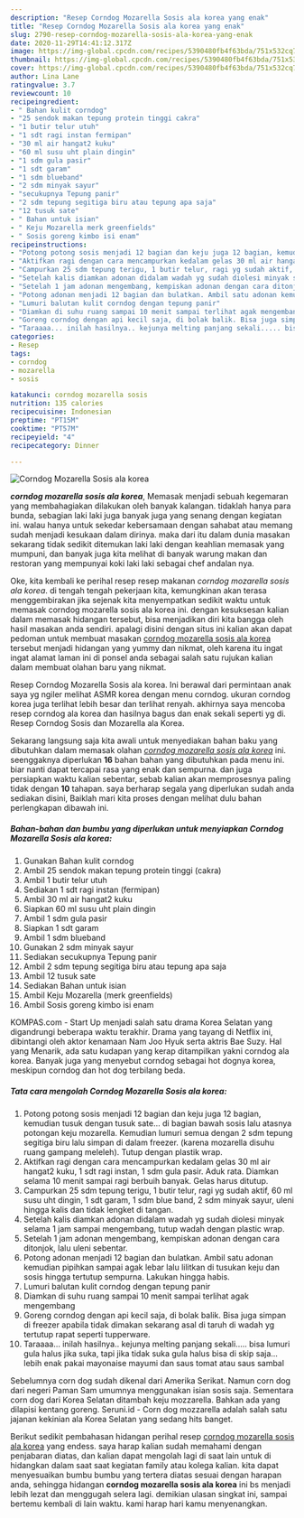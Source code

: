 ```yaml
---
description: "Resep Corndog Mozarella Sosis ala korea yang enak"
title: "Resep Corndog Mozarella Sosis ala korea yang enak"
slug: 2790-resep-corndog-mozarella-sosis-ala-korea-yang-enak
date: 2020-11-29T14:41:12.317Z
image: https://img-global.cpcdn.com/recipes/5390480fb4f63bda/751x532cq70/corndog-mozarella-sosis-ala-korea-foto-resep-utama.jpg
thumbnail: https://img-global.cpcdn.com/recipes/5390480fb4f63bda/751x532cq70/corndog-mozarella-sosis-ala-korea-foto-resep-utama.jpg
cover: https://img-global.cpcdn.com/recipes/5390480fb4f63bda/751x532cq70/corndog-mozarella-sosis-ala-korea-foto-resep-utama.jpg
author: Lina Lane
ratingvalue: 3.7
reviewcount: 10
recipeingredient:
- " Bahan kulit corndog"
- "25 sendok makan tepung protein tinggi cakra"
- "1 butir telur utuh"
- "1 sdt ragi instan fermipan"
- "30 ml air hangat2 kuku"
- "60 ml susu uht plain dingin"
- "1 sdm gula pasir"
- "1 sdt garam"
- "1 sdm blueband"
- "2 sdm minyak sayur"
- "secukupnya Tepung panir"
- "2 sdm tepung segitiga biru atau tepung apa saja"
- "12 tusuk sate"
- " Bahan untuk isian"
- " Keju Mozarella merk greenfields"
- " Sosis goreng kimbo isi enam"
recipeinstructions:
- "Potong potong sosis menjadi 12 bagian dan keju juga 12 bagian, kemudian tusuk dengan tusuk sate... di bagian bawah sosis lalu atasnya potongan keju mozarella. Kemudian lumuri semua dengan 2 sdm tepung segitiga biru lalu simpan di dalam freezer. (karena mozarella disuhu ruang gampang meleleh). Tutup dengan plastik wrap."
- "Aktifkan ragi dengan cara mencampurkan kedalam gelas 30 ml air hangat2 kuku, 1 sdt ragi instan, 1 sdm gula pasir. Aduk rata. Diamkan selama 10 menit sampai ragi berbuih banyak. Gelas harus ditutup."
- "Campurkan 25 sdm tepung terigu, 1 butir telur, ragi yg sudah aktif, 60 ml susu uht dingin, 1 sdt garam, 1 sdm blue band, 2 sdm minyak sayur, uleni hingga kalis dan tidak lengket di tangan."
- "Setelah kalis diamkan adonan didalam wadah yg sudah diolesi minyak selama 1 jam sampai mengembang, tutup wadah dengan plastic wrap."
- "Setelah 1 jam adonan mengembang, kempiskan adonan dengan cara ditonjok, lalu uleni sebentar."
- "Potong adonan menjadi 12 bagian dan bulatkan. Ambil satu adonan kemudian pipihkan sampai agak lebar lalu lilitkan di tusukan keju dan sosis hingga tertutup sempurna. Lakukan hingga habis."
- "Lumuri balutan kulit corndog dengan tepung panir"
- "Diamkan di suhu ruang sampai 10 menit sampai terlihat agak mengembang"
- "Goreng corndog dengan api kecil saja, di bolak balik. Bisa juga simpan di freezer apabila tidak dimakan sekarang asal di taruh di wadah yg tertutup rapat seperti tupperware."
- "Taraaaa... inilah hasilnya.. kejunya melting panjang sekali..... bisa lumuri gula halus jika suka, tapi jika tidak suka gula halus bisa di skip saja... lebih enak pakai mayonaise mayumi dan saus tomat atau saus sambal"
categories:
- Resep
tags:
- corndog
- mozarella
- sosis

katakunci: corndog mozarella sosis 
nutrition: 135 calories
recipecuisine: Indonesian
preptime: "PT15M"
cooktime: "PT57M"
recipeyield: "4"
recipecategory: Dinner

---
```



![Corndog Mozarella Sosis ala korea](https://img-global.cpcdn.com/recipes/5390480fb4f63bda/751x532cq70/corndog-mozarella-sosis-ala-korea-foto-resep-utama.jpg)

<b><i>corndog mozarella sosis ala korea</i></b>, Memasak menjadi sebuah kegemaran yang membahagiakan dilakukan oleh banyak kalangan. tidaklah hanya para bunda, sebagian laki laki juga banyak juga yang senang dengan kegiatan ini. walau hanya untuk sekedar kebersamaan dengan sahabat atau memang sudah menjadi kesukaan dalam dirinya. maka dari itu dalam dunia masakan sekarang tidak sedikit ditemukan laki laki dengan keahlian memasak yang mumpuni, dan banyak juga kita melihat di banyak warung makan dan restoran yang mempunyai koki laki laki sebagai chef andalan nya.

Oke, kita kembali ke perihal resep resep makanan <i>corndog mozarella sosis ala korea</i>. di tengah tengah pekerjaan kita, kemungkinan akan terasa menggembirakan jika sejenak kita menyempatkan sedikit waktu untuk memasak corndog mozarella sosis ala korea ini. dengan kesuksesan kalian dalam memasak hidangan tersebut, bisa menjadikan diri kita bangga oleh hasil masakan anda sendiri. apalagi disini dengan situs ini kalian akan dapat pedoman untuk membuat masakan <u>corndog mozarella sosis ala korea</u> tersebut menjadi hidangan yang yummy dan nikmat, oleh karena itu ingat ingat alamat laman ini di ponsel anda sebagai salah satu rujukan kalian dalam membuat olahan baru yang nikmat.

Resep Corndog Mozarella Sosis ala korea. Ini berawal dari permintaan anak saya yg ngiler melihat ASMR korea dengan menu corndog. ukuran corndog korea juga terlihat lebih besar dan terlihat renyah. akhirnya saya mencoba resep corndog ala korea dan hasilnya bagus dan enak sekali seperti yg di. Resep Corndog Sosis dan Mozarella ala Korea.


Sekarang langsung saja kita awali untuk menyediakan bahan baku yang dibutuhkan dalam memasak olahan <u><i>corndog mozarella sosis ala korea</i></u> ini. seenggaknya diperlukan <b>16</b> bahan bahan yang dibutuhkan pada menu ini. biar nanti dapat tercapai rasa yang enak dan sempurna. dan juga persiapkan waktu kalian sebentar, sebab kalian akan memprosesnya paling tidak dengan <b>10</b> tahapan. saya berharap segala yang diperlukan sudah anda sediakan disini, Baiklah mari kita proses dengan melihat dulu bahan perlengkapan dibawah ini.

<!--inarticleads1-->

##### Bahan-bahan dan bumbu yang diperlukan untuk menyiapkan Corndog Mozarella Sosis ala korea:

1. Gunakan  Bahan kulit corndog
1. Ambil 25 sendok makan tepung protein tinggi (cakra)
1. Ambil 1 butir telur utuh
1. Sediakan 1 sdt ragi instan (fermipan)
1. Ambil 30 ml air hangat2 kuku
1. Siapkan 60 ml susu uht plain dingin
1. Ambil 1 sdm gula pasir
1. Siapkan 1 sdt garam
1. Ambil 1 sdm blueband
1. Gunakan 2 sdm minyak sayur
1. Sediakan secukupnya Tepung panir
1. Ambil 2 sdm tepung segitiga biru atau tepung apa saja
1. Ambil 12 tusuk sate
1. Sediakan  Bahan untuk isian
1. Ambil  Keju Mozarella (merk greenfields)
1. Ambil  Sosis goreng kimbo isi enam


KOMPAS.com - Start Up menjadi salah satu drama Korea Selatan yang digandrungi beberapa waktu terakhir. Drama yang tayang di Netflix ini, dibintangi oleh aktor kenamaan Nam Joo Hyuk serta aktris Bae Suzy. Hal yang Menarik, ada satu kudapan yang kerap ditampilkan yakni corndog ala korea. Banyak juga yang menyebut corndog sebagai hot dognya korea, meskipun corndog dan hot dog terbilang beda. 

<!--inarticleads2-->

##### Tata cara mengolah Corndog Mozarella Sosis ala korea:

1. Potong potong sosis menjadi 12 bagian dan keju juga 12 bagian, kemudian tusuk dengan tusuk sate... di bagian bawah sosis lalu atasnya potongan keju mozarella. Kemudian lumuri semua dengan 2 sdm tepung segitiga biru lalu simpan di dalam freezer. (karena mozarella disuhu ruang gampang meleleh). Tutup dengan plastik wrap.
1. Aktifkan ragi dengan cara mencampurkan kedalam gelas 30 ml air hangat2 kuku, 1 sdt ragi instan, 1 sdm gula pasir. Aduk rata. Diamkan selama 10 menit sampai ragi berbuih banyak. Gelas harus ditutup.
1. Campurkan 25 sdm tepung terigu, 1 butir telur, ragi yg sudah aktif, 60 ml susu uht dingin, 1 sdt garam, 1 sdm blue band, 2 sdm minyak sayur, uleni hingga kalis dan tidak lengket di tangan.
1. Setelah kalis diamkan adonan didalam wadah yg sudah diolesi minyak selama 1 jam sampai mengembang, tutup wadah dengan plastic wrap.
1. Setelah 1 jam adonan mengembang, kempiskan adonan dengan cara ditonjok, lalu uleni sebentar.
1. Potong adonan menjadi 12 bagian dan bulatkan. Ambil satu adonan kemudian pipihkan sampai agak lebar lalu lilitkan di tusukan keju dan sosis hingga tertutup sempurna. Lakukan hingga habis.
1. Lumuri balutan kulit corndog dengan tepung panir
1. Diamkan di suhu ruang sampai 10 menit sampai terlihat agak mengembang
1. Goreng corndog dengan api kecil saja, di bolak balik. Bisa juga simpan di freezer apabila tidak dimakan sekarang asal di taruh di wadah yg tertutup rapat seperti tupperware.
1. Taraaaa... inilah hasilnya.. kejunya melting panjang sekali..... bisa lumuri gula halus jika suka, tapi jika tidak suka gula halus bisa di skip saja... lebih enak pakai mayonaise mayumi dan saus tomat atau saus sambal


Sebelumnya corn dog sudah dikenal dari Amerika Serikat. Namun corn dog dari negeri Paman Sam umumnya menggunakan isian sosis saja. Sementara corn dog dari Korea Selatan ditambah keju mozzarella. Bahkan ada yang dilapisi kentang goreng. Seruni.id - Corn dog mozzarella adalah salah satu jajanan kekinian ala Korea Selatan yang sedang hits banget. 

Berikut sedikit pembahasan hidangan perihal resep <u>corndog mozarella sosis ala korea</u> yang endess. saya harap kalian sudah memahami dengan penjabaran diatas, dan kalian dapat mengolah lagi di saat lain untuk di hidangkan dalam saat saat kegiatan family atau kolega kalian. kita dapat menyesuaikan bumbu bumbu yang tertera diatas sesuai dengan harapan anda, sehingga hidangan <b>corndog mozarella sosis ala korea</b> ini bs menjadi lebih lezat dan menggugah selera lagi. demikian ulasan singkat ini, sampai bertemu kembali di lain waktu. kami harap hari kamu menyenangkan.
